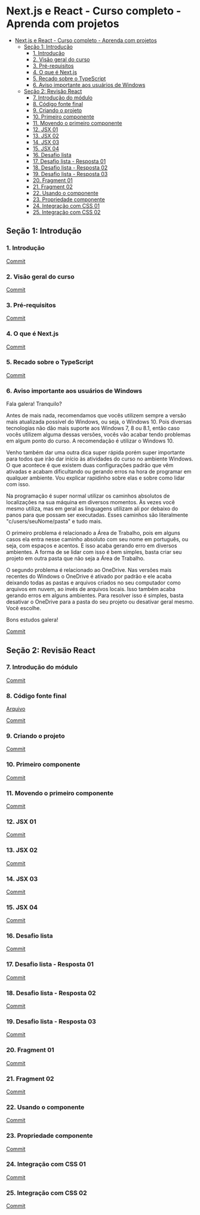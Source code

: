 # Next.js e React - Curso completo - Aprenda com projetos

- [Next.js e React - Curso completo - Aprenda com projetos](#nextjs-e-react---curso-completo---aprenda-com-projetos)
  - [Seção 1: Introdução](#seção-1-introdução)
    - [1. Introdução](#1-introdução)
    - [2. Visão geral do curso](#2-visão-geral-do-curso)
    - [3. Pré-requisitos](#3-pré-requisitos)
    - [4. O que é Next.js](#4-o-que-é-nextjs)
    - [5. Recado sobre o TypeScript](#5-recado-sobre-o-typescript)
    - [6. Aviso importante aos usuários de Windows](#6-aviso-importante-aos-usuários-de-windows)
  - [Seção 2: Revisão React](#seção-2-revisão-react)
    - [7. Introdução do módulo](#7-introdução-do-módulo)
    - [8. Código fonte final](#8-código-fonte-final)
    - [9. Criando o projeto](#9-criando-o-projeto)
    - [10. Primeiro componente](#10-primeiro-componente)
    - [11. Movendo o primeiro componente](#11-movendo-o-primeiro-componente)
    - [12. JSX 01](#12-jsx-01)
    - [13. JSX 02](#13-jsx-02)
    - [14. JSX 03](#14-jsx-03)
    - [15. JSX 04](#15-jsx-04)
    - [16. Desafio lista](#16-desafio-lista)
    - [17. Desafio lista - Resposta 01](#17-desafio-lista---resposta-01)
    - [18. Desafio lista - Resposta 02](#18-desafio-lista---resposta-02)
    - [19. Desafio lista - Resposta 03](#19-desafio-lista---resposta-03)
    - [20. Fragment 01](#20-fragment-01)
    - [21. Fragment 02](#21-fragment-02)
    - [22. Usando o componente](#22-usando-o-componente)
    - [23. Propriedade componente](#23-propriedade-componente)
    - [24. Integração com CSS 01](#24-integração-com-css-01)
    - [25. Integração com CSS 02](#25-integração-com-css-02)

## Seção 1: Introdução

### 1. Introdução

[Commit](https://github.com/Alexandresl/curso-next-react/tree/766c11ba890a459907b227b3676c67a854aee609)

### 2. Visão geral do curso

[Commit](https://github.com/Alexandresl/curso-next-react/tree/6ca025e8c546c832e987f4350f7c49473d1c8df8)

### 3. Pré-requisitos

[Commit](https://github.com/Alexandresl/curso-next-react/tree/ee4a05ef619e4d77c4e3e4d1097f8d945df95147)

### 4. O que é Next.js

[Commit](https://github.com/Alexandresl/curso-next-react/tree/6326cc35e0cec6ef7c4def8ca03cfcd2eaa2ae50)

### 5. Recado sobre o TypeScript

[Commit](https://github.com/Alexandresl/curso-next-react/tree/a7f68de940a05da84fc577b1cffd74f7e5dd9807)

### 6. Aviso importante aos usuários de Windows

Fala galera! Tranquilo?

Antes de mais nada, recomendamos que vocês utilizem sempre a versão mais atualizada possível do Windows, ou seja, o Windows 10. Pois diversas tecnologias não dão mais suporte aos Windows 7, 8 ou 8.1, então caso vocês utilizem alguma dessas versões, vocês vão acabar tendo problemas em algum ponto do curso. A recomendação é utilizar o Windows 10.

Venho também dar uma outra dica super rápida porém super importante para todos que irão dar início às atividades do curso no ambiente Windows. O que acontece é que existem duas configurações padrão que vêm ativadas e acabam dificultando ou gerando erros na hora de programar em qualquer ambiente. Vou explicar rapidinho sobre elas e sobre como lidar com isso.

Na programação é super normal utilizar os caminhos absolutos de localizações na sua máquina em diversos momentos. Às vezes você mesmo utiliza, mas em geral as linguagens utilizam ali por debaixo do panos para que possam ser executadas. Esses caminhos são literalmente "c/users/seuNome/pasta" e tudo mais.

O primeiro problema é relacionado a Área de Trabalho, pois em alguns casos ela entra nesse caminho absoluto com seu nome em português, ou seja, com espaços e acentos. E isso acaba gerando erro em diversos ambientes. A forma de se lidar com isso é bem simples, basta criar seu projeto em outra pasta que não seja a Área de Trabalho.

O segundo problema é relacionado ao OneDrive. Nas versões mais recentes do Windows o OneDrive é ativado por padrão e ele acaba deixando todas as pastas e arquivos criados no seu computador como arquivos em nuvem, ao invés de arquivos locais. Isso também acaba gerando erros em alguns ambientes. Para resolver isso é simples, basta desativar o OneDrive para a pasta do seu projeto ou desativar geral mesmo. Você escolhe.

Bons estudos galera!

[Commit](https://github.com/Alexandresl/curso-next-react/tree/ff7709ee8347e7d07c37dbf402650b233e4a11ba)

## Seção 2: Revisão React

### 7. Introdução do módulo

[Commit](https://github.com/Alexandresl/curso-next-react/tree/0c84d15b0ef5fb25db82b214dddde540a6586376)

### 8. Código fonte final

[Arquivo](/Arquivos/exercicios.zip)

[Commit](https://github.com/Alexandresl/curso-next-react/tree/0190865f1a9816ed432c509963f77fc2281a5bb8)

### 9. Criando o projeto

[Commit](https://github.com/Alexandresl/curso-next-react/tree/50c357013216dfe9f4c24472328d17e0c2892d12)

### 10. Primeiro componente

[Commit](https://github.com/Alexandresl/curso-next-react/tree/8ad5a1d73124f50646e856535ddea77f9aca4d91)

### 11. Movendo o primeiro componente

[Commit](https://github.com/Alexandresl/curso-next-react/tree/538592a89448f26f64bcf6f58d67630bfd986e12)

### 12. JSX 01

[Commit](https://github.com/Alexandresl/curso-next-react/tree/4435e2443013a1b86f98a75c31b805635564154c)

### 13. JSX 02

[Commit](https://github.com/Alexandresl/curso-next-react/tree/e1f8aff18508d4a4a3b951ff1fc141ebfdb25191)

### 14. JSX 03

[Commit](https://github.com/Alexandresl/curso-next-react/tree/28070916f62dde4432d51b807997723ef35a8dfa)

### 15. JSX 04

[Commit](https://github.com/Alexandresl/curso-next-react/tree/fb270e01dc562138e30bf6db8e430784b98f259b)

### 16. Desafio lista

[Commit](https://github.com/Alexandresl/curso-next-react/tree/ff98877732ea7d2631abc40164c828d4bf30cd97)

### 17. Desafio lista - Resposta 01

[Commit](https://github.com/Alexandresl/curso-next-react/tree/0b652ea4ba09a789d5a46e36dd9a8257fb160161)

### 18. Desafio lista - Resposta 02

[Commit](https://github.com/Alexandresl/curso-next-react/tree/9dcd6483a9e7dd378076b770179f0d2c5e4ff1ea)

### 19. Desafio lista - Resposta 03

[Commit](https://github.com/Alexandresl/curso-next-react/tree/ea6518fa54991f0bad061df23e4024e4461f8f68)

### 20. Fragment 01

[Commit](https://github.com/Alexandresl/curso-next-react/tree/671a6de0d0b1d034515c7894608b1c606e1922b3)

### 21. Fragment 02

[Commit](https://github.com/Alexandresl/curso-next-react/tree/dddfdf1df3e3a9475a5cf49b3d4ec88f9310b77a)

### 22. Usando o componente

[Commit](https://github.com/Alexandresl/curso-next-react/tree/ee44cad6c40afd02ae1639edca7ae9f3cc8c392f)

### 23. Propriedade componente

[Commit](https://github.com/Alexandresl/curso-next-react/tree/b4c8d4756270525826fadb5d26e7e617fee9a481)

### 24. Integração com CSS 01

[Commit](https://github.com/Alexandresl/curso-next-react/tree/7b3eee17f7699e7b24a03821fb7137606da6f660)

### 25. Integração com CSS 02

[Commit]()